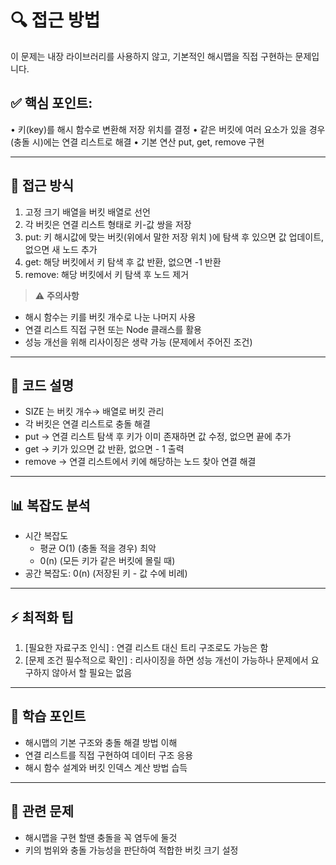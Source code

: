 # 🔍 접근 방법
이 문제는 내장 라이브러리를 사용하지 않고, 기본적인 해시맵을 직접 구현하는 문제입니다.

## ✅ 핵심 포인트:
• 키(key)를 해시 함수로 변환해 저장 위치를 결정
• 같은 버킷에 여러 요소가 있을 경우(충돌 시)에는 연결 리스트로 해결
• 기본 연산 put, get, remove 구현

---

## 🚀 접근 방식
1. 고정 크기 배열을 버킷 배열로 선언
2. 각 버킷은 연결 리스트 형태로 키-값 쌍을 저장
3. put: 키 해시값에 맞는 버킷(위에서 말한 저장 위치 )에 탐색 후 있으면 값 업데이트, 없으면 새 노드 추가
4. get: 해당 버킷에서 키 탐색 후 값 반환, 없으면 -1 반환
5. remove: 해당 버킷에서 키 탐색 후 노드 제거

> ⚠️ **주의사항**
- 해시 함수는 키를 버킷 개수로 나눈 나머지 사용
- 연결 리스트 직접 구현 또는 Node 클래스를 활용
- 성능 개선을 위해 리사이징은 생략 가능 (문제에서 주어진 조건)

---

## 📝 코드 설명
- SIZE 는 버킷 개수→ 배열로 버킷 관리
- 각 버킷은 연결 리스트로 충돌 해결
- put → 연결 리스트 탐색 후 키가 이미 존재하면 값 수정, 없으면 끝에 추가
- get → 키가 있으면 값 반환, 없으면 - 1 출력
- remove → 연결 리스트에서 키에 해당하는 노드 찾아 연결 해결

---

## 📊 복잡도 분석

- 시간 복잡도 
  - 평균 O(1) (충돌 적을 경우) 최악
  - 0(n) (모든 키가 같은 버킷에 몰릴 때)
- 공간 복잡도: 0(n) (저장된 키 - 값 수에 비례)

---

## ⚡ 최적화 팁

1. [필요한 자료구조 인식] : 연결 리스트 대신 트리 구조로도 가능은 함
2. [문제 조건 필수적으로 확인] : 리사이징을 하면 성능 개선이 가능하나 문제에서 요구하지 않아서 할 필요는 없음

---

## 🎯 학습 포인트

- 해시맵의 기본 구조와 충돌 해결 방법 이해
- 연결 리스트를 직접 구현하여 데이터 구조 응용
- 해시 함수 설계와 버킷 인덱스 계산 방법 습득

---

## 🔗 관련 문제

- 해시맵을 구현 할땐 충돌을 꼭 염두에 둘것
- 키의 범위와 충돌 가능성을 판단하여 적합한 버킷 크기 설정
